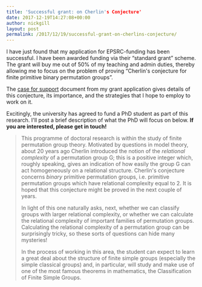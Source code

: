 ```yaml
---
title: 'Successful grant: on Cherlin's Conjecture'
date: 2017-12-19T14:27:08+00:00
author: nickgill
layout: post
permalink: /2017/12/19/successful-grant-on-cherlins-conjecture/
---
```


I have just found that my application for EPSRC-funding has been successful. I have been awarded funding via their &#8220;standard grant&#8221; scheme. The grant will buy me out of 50% of my teaching and admin duties, thereby allowing me to focus on the problem of proving &#8220;Cherlin's conjecture for finite primitive binary permutation groups&#8221;.

The [case for support](/caseforsupport_cherlin.pdf) document from my grant application gives details of this conjecture, its importance, and the strategies that I hope to employ to work on it.

Excitingly, the university has agreed to fund a PhD student as part of this research. I'll post a brief description of what the PhD will focus on below. **If you are interested, please get in touch!**

> This programme of doctoral research is within the study of finite permutation group theory. Motivated by questions in model theory, about 20 years ago Cherlin introduced the notion of the *relational complexity* of a permutation group G; this is a positive integer which, roughly speaking, gives an indication of how easily the group G can act homogeneously on a relational structure. Cherlin's conjecture concerns *binary* primitive permutation groups, i.e. primitive permutation groups which have relational complexity equal to 2. It is hoped that this conjecture might be proved in the next couple of years.
> 
>  In light of this one naturally asks, next, whether we can classify groups with larger relational complexity, or whether we can calculate the relational complexity of important families of permutation groups. Calculating the relational complexity of a permutation group can be surprisingly tricky, so these sorts of questions can hide many mysteries!
> 
> In the process of working in this area, the student can expect to learn a great deal about the structure of finite simple groups (especially the simple classical groups) and, in particular, will study and make use of one of the most famous theorems in mathematics, the Classification of Finite Simple Groups.

